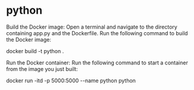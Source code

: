 # python

Build the Docker image: Open a terminal and navigate to the directory containing app.py and the Dockerfile. Run the following command to build the Docker image:

docker build -t python .

Run the Docker container: Run the following command to start a container from the image you just built:

docker run -itd -p 5000:5000 --name python python

